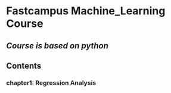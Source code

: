 # Fastcampus **Machine_Learning Course**
## *Course is based on python*
## Contents
### chapter1: Regression Analysis
